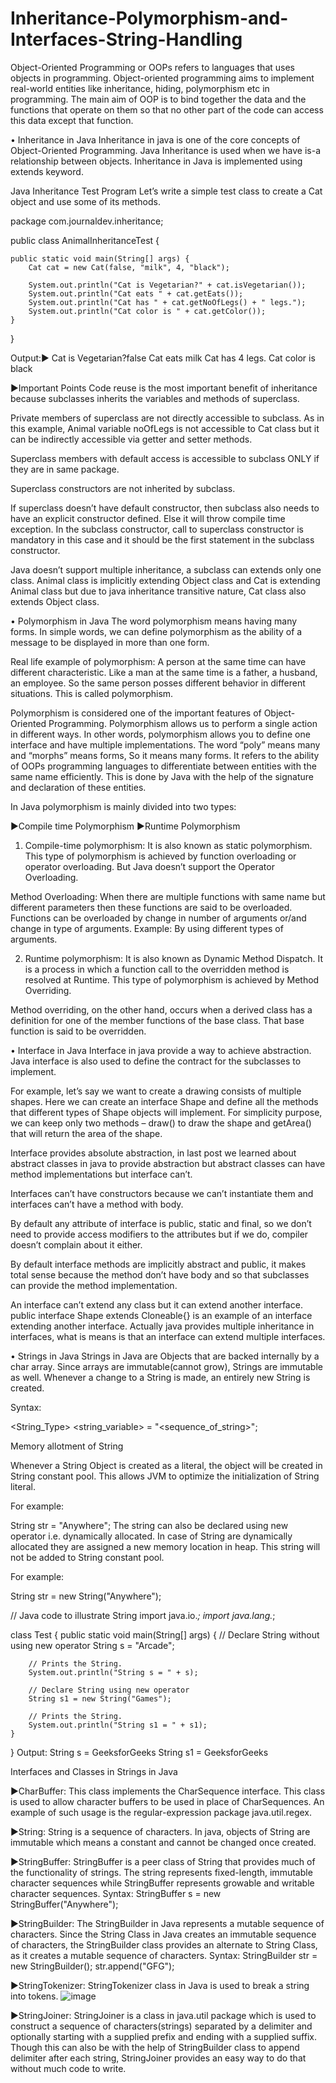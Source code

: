 # Inheritance-Polymorphism-and-Interfaces-String-Handling

Object-Oriented Programming or OOPs refers to languages that uses objects in programming. Object-oriented programming aims to implement real-world entities like inheritance, hiding, polymorphism etc in programming. The main aim of OOP is to bind together the data and the functions that operate on them so that no other part of the code can access this data except that function. 

• Inheritance in Java
Inheritance in java is one of the core concepts of Object-Oriented Programming. Java Inheritance is used when we have is-a relationship between objects. Inheritance in Java is implemented using extends keyword.

Java Inheritance Test Program
Let’s write a simple test class to create a Cat object and use some of its methods.

package com.journaldev.inheritance;

public class AnimalInheritanceTest {

	public static void main(String[] args) {
		Cat cat = new Cat(false, "milk", 4, "black");

		System.out.println("Cat is Vegetarian?" + cat.isVegetarian());
		System.out.println("Cat eats " + cat.getEats());
		System.out.println("Cat has " + cat.getNoOfLegs() + " legs.");
		System.out.println("Cat color is " + cat.getColor());
	}

}

Output:►
Cat is Vegetarian?false
Cat eats milk
Cat has 4 legs.
Cat color is black


►Important Points
Code reuse is the most important benefit of inheritance because subclasses inherits the variables and methods of superclass. 

Private members of superclass are not directly accessible to subclass. As in this example, Animal variable noOfLegs is not accessible to Cat class but it can be indirectly accessible via getter and setter methods.

Superclass members with default access is accessible to subclass ONLY if they are in same package.

Superclass constructors are not inherited by subclass.

If superclass doesn’t have default constructor, then subclass also needs to have an explicit constructor defined. Else it will throw compile time exception. In the subclass constructor, call to superclass constructor is mandatory in this case and it should be the first statement in the subclass constructor.

Java doesn’t support multiple inheritance, a subclass can extends only one class. Animal class is implicitly extending Object class and Cat is extending Animal class but due to java inheritance transitive nature, Cat class also extends Object class.

• Polymorphism in Java
The word polymorphism means having many forms. In simple words, we can define polymorphism as the ability of a message to be displayed in more than one form.

Real life example of polymorphism: A person at the same time can have different characteristic. Like a man at the same time is a father, a husband, an employee. So the same person posses different behavior in different situations. This is called polymorphism.

Polymorphism is considered one of the important features of Object-Oriented Programming. Polymorphism allows us to perform a single action in different ways. In other words, polymorphism allows you to define one interface and have multiple implementations. The word “poly” means many and “morphs” means forms, So it means many forms.
It refers to the ability of OOPs programming languages to differentiate between entities with the same name efficiently. This is done by Java with the help of the signature and declaration of these entities. 

In Java polymorphism is mainly divided into two types:

►Compile time Polymorphism
►Runtime Polymorphism

1. Compile-time polymorphism: It is also known as static polymorphism. This type of polymorphism is achieved by function overloading or operator overloading. But Java doesn’t support the Operator Overloading.

Method Overloading: When there are multiple functions with same name but different parameters then these functions are said to be overloaded. Functions can be overloaded by change in number of arguments or/and change in type of arguments.
Example: By using different types of arguments.

2. Runtime polymorphism: It is also known as Dynamic Method Dispatch. It is a process in which a function call to the overridden method is resolved at Runtime. This type of polymorphism is achieved by Method Overriding.

Method overriding, on the other hand, occurs when a derived class has a definition for one of the member functions of the base class. That base function is said to be overridden.

• Interface in Java
Interface in java provide a way to achieve abstraction. Java interface is also used to define the contract for the subclasses to implement.

For example, let’s say we want to create a drawing consists of multiple shapes. Here we can create an interface Shape and define all the methods that different types of Shape objects will implement. For simplicity purpose, we can keep only two methods – draw() to draw the shape and getArea() that will return the area of the shape.

Interface provides absolute abstraction, in last post we learned about abstract classes in java to provide abstraction but abstract classes can have method implementations but interface can’t.

Interfaces can’t have constructors because we can’t instantiate them and interfaces can’t have a method with body.

By default any attribute of interface is public, static and final, so we don’t need to provide access modifiers to the attributes but if we do, compiler doesn’t complain about it either.

By default interface methods are implicitly abstract and public, it makes total sense because the method don’t have body and so that subclasses can provide the method implementation.

An interface can’t extend any class but it can extend another interface. public interface Shape extends Cloneable{} is an example of an interface extending another interface. Actually java provides multiple inheritance in interfaces, what is means is that an interface can extend multiple interfaces.

• Strings in Java
Strings in Java are Objects that are backed internally by a char array. Since arrays are immutable(cannot grow), Strings are immutable as well. Whenever a change to a String is made, an entirely new String is created. 

Syntax:  

<String_Type> <string_variable> = "<sequence_of_string>"; 

Memory allotment of String

Whenever a String Object is created as a literal, the object will be created in String constant pool. This allows JVM to optimize the initialization of String literal.

For example: 

String str = "Anywhere";
The string can also be declared using new operator i.e. dynamically allocated. In case of String are dynamically allocated they are assigned a new memory location in heap. This string will not be added to String constant pool.

For example: 

String str = new String("Anywhere");

// Java code to illustrate String
import java.io.*;
import java.lang.*;
 
class Test {
    public static void main(String[] args)
    {
        // Declare String without using new operator
        String s = "Arcade";
 
        // Prints the String.
        System.out.println("String s = " + s);
 
        // Declare String using new operator
        String s1 = new String("Games");
 
        // Prints the String.
        System.out.println("String s1 = " + s1);
    }
}
Output: 
String s = GeeksforGeeks
String s1 = GeeksforGeeks

Interfaces and Classes in Strings in Java

►CharBuffer: This class implements the CharSequence interface. This class is used to allow character buffers to be used in place of CharSequences. An example of such usage is the regular-expression package java.util.regex.
 
►String: String is a sequence of characters. In java, objects of String are immutable which means a constant and cannot be changed once created.

►StringBuffer: 
StringBuffer is a peer class of String that provides much of the functionality of strings. The string represents fixed-length, immutable character sequences while StringBuffer represents growable and writable character sequences.
Syntax:
StringBuffer s = new StringBuffer("Anywhere");

►StringBuilder: 
The StringBuilder in Java represents a mutable sequence of characters. Since the String Class in Java creates an immutable sequence of characters, the StringBuilder class provides an alternate to String Class, as it creates a mutable sequence of characters.
Syntax:
StringBuilder str = new StringBuilder();
str.append("GFG");

►StringTokenizer: 
StringTokenizer class in Java is used to break a string into tokens. 
![image](https://user-images.githubusercontent.com/91977965/136160308-76166b4b-d25a-49bd-b328-76f8392b6fd0.png)


►StringJoiner: 
StringJoiner is a class in java.util package which is used to construct a sequence of characters(strings) separated by a delimiter and optionally starting with a supplied prefix and ending with a supplied suffix. Though this can also be with the help of StringBuilder class to append delimiter after each string, StringJoiner provides an easy way to do that without much code to write.
